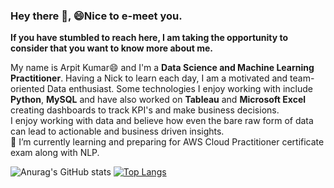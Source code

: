 ### Hey there 👋, 😄Nice to e-meet you.<br>
**If you have stumbled to reach here, I am taking the opportunity to consider that you want to know more about me.**<br>

My name is Arpit Kumar😄 and I'm a **Data Science and Machine Learning Practitioner**. Having a Nick to learn each day, I am a motivated and team-oriented Data enthusiast. Some technologies I enjoy working with include **Python**, **MySQL** and have also worked on **Tableau** and **Microsoft Excel** creating dashboards to track KPI's and make business decisions.<br>
I enjoy working with data and believe how even the bare raw form of data can lead to actionable and business driven insights.<br>
🔭 I’m currently learning and preparing for AWS Cloud Practitioner certificate exam along with NLP.

![Anurag's GitHub stats](https://github-readme-stats.vercel.app/api?username=Arpitkr95&show_icons=true&theme=radical)
[![Top Langs](https://github-readme-stats.vercel.app/api/top-langs/?username=Arpitkr95&layout=compact&theme=radical)](https://github.com/Arpitkr95/github-readme-stats)

<!--
**Arpitkr95/Arpitkr95** is a ✨ _special_ ✨ repository because its `README.md` (this file) appears on your GitHub profile.

Here are some ideas to get you started:

- 
- 🌱 I’m currently learning ...
- 👯 I’m looking to collaborate on ...
- 🤔 I’m looking for help with ...
- 💬 Ask me about ...
- 📫 How to reach me: ...
- 😄 Pronouns: ...
- ⚡ Fun fact: ...
-->

